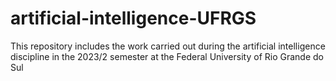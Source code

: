 # artificial-intelligence-UFRGS
This repository includes the work carried out during the artificial intelligence discipline in the 2023/2 semester at the Federal University of Rio Grande do Sul
